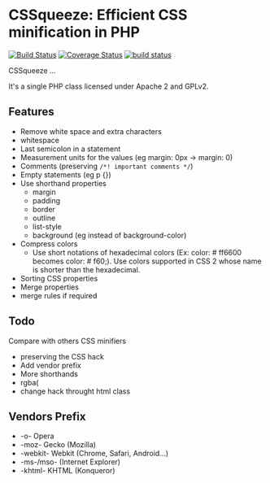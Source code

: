 CSSqueeze: Efficient CSS minification in PHP
==================================================

[![Build Status](https://travis-ci.org/ianbogda/CSSqueeze.png?branch=master)](https://travis-ci.org/ianbogda/CSSqueeze) [![Coverage Status](https://coveralls.io/repos/ianbogda/CSSqueeze/badge.png)](https://coveralls.io/r/ianbogda/CSSqueeze) [![build status](http://ci.cdg46.fr/projects/1/status.png?ref=master)](http://ci.cdg46.fr/projects/1?ref=master)

CSSqueeze …

It's a single PHP class licensed under Apache 2 and GPLv2.

Features
--------

*  Remove white space and extra characters
  * whitespace
  * Last semicolon in a statement
  * Measurement units for the values (eg margin: 0px -> margin: 0)
  * Comments (preserving ```/*! important comments */```)
  * Empty statements (eg p {})
* Use shorthand properties
  * margin
  * padding
  * border
  * outline
  * list-style
  * background (eg instead of background-color) 
* Compress colors
  * Use short notations of hexadecimal colors (Ex: color: # ff6600 becomes color: # f60;). Use colors supported in CSS 2 whose name is shorter than the hexadecimal.
* Sorting CSS properties
* Merge properties
* merge rules if required

Todo
----
Compare with others CSS minifiers

* preserving the CSS hack
* Add vendor prefix
* More shorthands
* rgba(
* change hack throught html class

Vendors Prefix
--------------

* -o- Opera
* -moz- Gecko (Mozilla)
* -webkit- Webkit (Chrome, Safari, Android...)
* -ms-/mso- (Internet Explorer)
* -khtml- KHTML (Konqueror)
